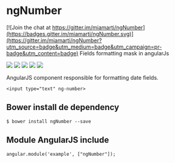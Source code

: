 # ngNumber

[![Join the chat at https://gitter.im/miamarti/ngNumber](https://badges.gitter.im/miamarti/ngNumber.svg)](https://gitter.im/miamarti/ngNumber?utm_source=badge&utm_medium=badge&utm_campaign=pr-badge&utm_content=badge)
Fields formatting mask in angularJs

<p>
  <a href="https://gitter.im/miamarti/ngNumber" target="_blank"><img src="https://img.shields.io/gitter/room/nwjs/nw.js.svg"></a>
  <img src="https://img.shields.io/badge/ngNumber-release-green.svg">
  <img src="https://img.shields.io/badge/version-1.0.0-blue.svg">
  <img src="https://img.shields.io/github/license/mashape/apistatus.svg">
  <a href="https://github.com/miamarti/ngNumber/tarball/master"><img src="https://img.shields.io/github/downloads/atom/atom/latest/total.svg"></a>
</p>

AngularJS component responsible for formatting date fields.

```
<input type="text" ng-number>
```

## Bower install de dependency
```
$ bower install ngNumber --save
```

## Module AngularJS include
```
angular.module('example', ["ngNumber"]);
```
